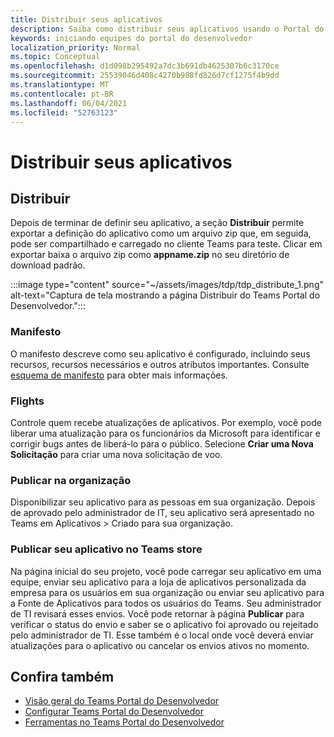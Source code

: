 ```yaml
---
title: Distribuir seus aplicativos
description: Saiba como distribuir seus aplicativos usando o Portal do Desenvolvedor para Microsoft Teams.
keywords: iniciando equipes do portal do desenvolvedor
localization_priority: Normal
ms.topic: Conceptual
ms.openlocfilehash: d1d098b295492a7dc3b691db4625307b6c3170ce
ms.sourcegitcommit: 25539046d408c4270b988fd826d7cf1275f4b9dd
ms.translationtype: MT
ms.contentlocale: pt-BR
ms.lasthandoff: 06/04/2021
ms.locfileid: "52763123"
---
```

# <a name="distribute-your-apps"></a>Distribuir seus aplicativos

## <a name="distribute"></a>Distribuir

Depois de terminar de definir seu aplicativo, a seção **Distribuir** permite exportar a definição do aplicativo como um arquivo zip que, em seguida, pode ser compartilhado e carregado no cliente Teams para teste. Clicar em exportar baixa o arquivo zip como **appname.zip** no seu diretório de download padrão.

:::image type="content" source="~/assets/images/tdp/tdp_distribute_1.png" alt-text="Captura de tela mostrando a página Distribuir do Teams Portal do Desenvolvedor.":::

### <a name="manifest"></a>Manifesto

O manifesto descreve como seu aplicativo é configurado, incluindo seus recursos, recursos necessários e outros atributos importantes. Consulte [esquema de manifesto](~/resources/schema/manifest-schema.md) para obter mais informações.

### <a name="flights"></a>Flights

Controle quem recebe atualizações de aplicativos. Por exemplo, você pode liberar uma atualização para os funcionários da Microsoft para identificar e corrigir bugs antes de liberá-lo para o público. Selecione **Criar uma Nova Solicitação** para criar uma nova solicitação de voo.

### <a name="publish-to-org"></a>Publicar na organização

Disponibilizar seu aplicativo para as pessoas em sua organização. Depois de aprovado pelo administrador de IT, seu aplicativo será apresentado no Teams em Aplicativos > Criado para sua organização.

### <a name="publish-your-app-to-teams-store"></a>Publicar seu aplicativo no Teams store

Na página inicial do seu projeto, você pode carregar seu aplicativo em uma equipe, enviar seu aplicativo para a loja de aplicativos personalizada da empresa para os usuários em sua organização ou enviar seu aplicativo para a Fonte de Aplicativos para todos os usuários do Teams. Seu administrador de TI revisará esses envios. Você pode retornar à página **Publicar** para verificar o status do envio e saber se o aplicativo foi aprovado ou rejeitado pelo administrador de TI. Esse também é o local onde você deverá enviar atualizações para o aplicativo ou cancelar os envios ativos no momento.

## <a name="see-also"></a>Confira também

* [Visão geral do Teams Portal do Desenvolvedor](~/concepts/build-and-test/teams-developer-portal.md)
* [Configurar Teams Portal do Desenvolvedor](~/concepts/tdp-configuration.md)
* [Ferramentas no Teams Portal do Desenvolvedor](~/concepts/tdp-tools.md)